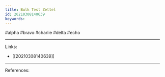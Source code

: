 ```yaml
---
title: Bulk Test Zettel
id: 20210308140639
keywords:
---
```

#alpha #bravo #charlie #delta #echo

---
Links:

- [[20210308140639]]

---
References:
